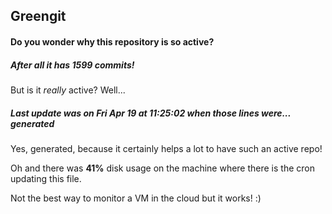## Greengit

#### Do you wonder why this repository is so active?

##### After all it has 1599 commits!

But is it *really* active? Well...

##### Last update was on Fri Apr 19 at 11:25:02 when those lines were... generated

Yes, generated, because it certainly helps a lot to have such an active repo!

Oh and there was **41%** disk usage on the machine
where there is the cron updating this file.

Not the best way to monitor a VM in the cloud but it works! :)
